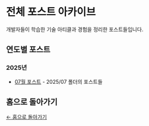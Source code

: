 # 전체 포스트 아카이브

개발자들이 학습한 기술 아티클과 경험을 정리한 포스트들입니다.

## 연도별 포스트

### 2025년

- [07월 포스트](./2025/07/) - 2025/07 폴더의 포스트들

## 홈으로 돌아가기

[← 홈으로 돌아가기](/)
